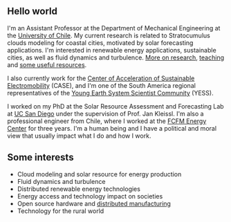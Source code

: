 ## Hello world
I'm an Assistant Professor at the Department of Mechanical Engineering at the [University of Chile](http://www.dimec.uchile.cl). My current research is related to Stratocumulus clouds modeling for coastal cities, motivated by solar forecasting applications. I'm interested in renewable energy applications, sustainable cities, as well as fluid dynamics and turbulence. [More on research](research.md), [teaching](teaching.md) and [some useful resources](resources.md).

I also currently work for the [Center of Acceleration of Sustainable Electromobility](https://centroelectromovilidad.cl/) (CASE), and I'm one of the South America regional representatives of the [Young Earth System Scientist Community](https://www.yess-community.org/aboutus/structure/regional-representatives/) (YESS).

I worked on my PhD at the Solar Resource Assessment and Forecasting Lab at [UC San Diego](http://solar.ucsd.edu) under the supervision of Prof. Jan Kleissl. I'm also a professional engineer from Chile, where I worked at the [FCFM Energy Center](http://www.centroenergia.cl) for three years. I'm a human being and I have a political and moral view that usually impact what I do and how I work.

## Some interests
* Cloud modeling and solar resource for energy production
* Fluid dynamics and turbulence
* Distributed renewable energy technologies
* Energy access and technology impact on societies
* Open source hardware and [distributed manufacturing](https://medium.com/@monicazamoraz/the-time-for-distributed-manufacturing-c2bb52817c3c)
* Technology for the rural world
